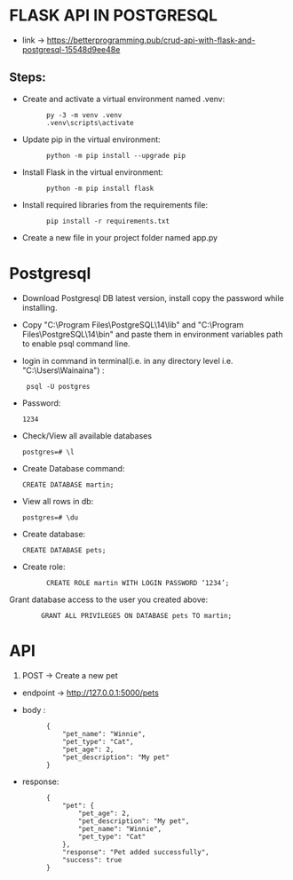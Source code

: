 # FLASK API IN POSTGRESQL   
- link -> https://betterprogramming.pub/crud-api-with-flask-and-postgresql-15548d9ee48e
## Steps:
- Create and activate a virtual environment named .venv:

           
            py -3 -m venv .venv
            .venv\scripts\activate
- Update pip in the virtual environment:


            python -m pip install --upgrade pip
- Install Flask in the virtual environment:

            python -m pip install flask
- Install required libraries from the requirements file:

            pip install -r requirements.txt
- Create a new file in your project folder named app.py
<!-- - Runs the Flask development server(i.e. app.py):

            python -m flask run -->

# Postgresql
- Download Postgresql DB latest version, install copy the password while installing.
- Copy "C:\Program Files\PostgreSQL\14\lib" and "C:\Program Files\PostgreSQL\14\bin" and paste them in environment variables path to enable psql command line.
- login in command in terminal(i.e. in any directory level i.e. "C:\Users\Wainaina") :

       psql -U postgres
- Password:

      1234
- Check/View all available databases

      postgres=# \l
- Create Database command:

      CREATE DATABASE martin;
- View all rows in db:

      postgres=# \du
- Create database:

      CREATE DATABASE pets;
- Create role:

            CREATE ROLE martin WITH LOGIN PASSWORD ‘1234’;
Grant database access to the user you created above:

            GRANT ALL PRIVILEGES ON DATABASE pets TO martin;

# API 
1. POST -> Create a new pet
- endpoint -> http://127.0.0.1:5000/pets
- body :

            {
                "pet_name": "Winnie",
                "pet_type": "Cat",
                "pet_age": 2,
                "pet_description": "My pet"
            }
- response:

            {
                "pet": {
                    "pet_age": 2,
                    "pet_description": "My pet",
                    "pet_name": "Winnie",
                    "pet_type": "Cat"
                },
                "response": "Pet added successfully",
                "success": true
            }